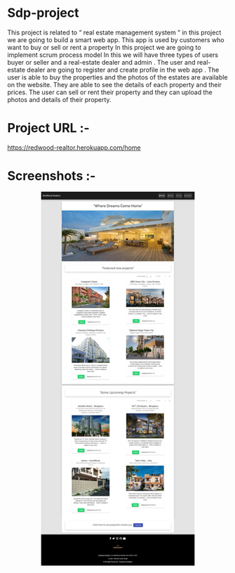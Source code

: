 # Sdp-project

This project is related to “ real estate management system “ in this project we are going to build a smart web app. This app is used by customers who want to buy or sell or rent a property In this project we are going to implement scrum process model In this we will have three types of users buyer or seller and a real-estate dealer and admin . The user and real-estate dealer are going to register and create profile in the web app . The user is able to buy the properties and the photos of the estates are available on the website. 
They are able to see the details of each property and their prices. The user can sell or rent their property and they can upload the photos and details of their property.


# Project URL :-
https://redwood-realtor.herokuapp.com/home

# Screenshots :- 

<p align="center">
  <img src="./images/ss.png" width="350" title="hover text">
</p>
